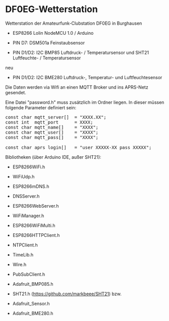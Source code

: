 # DF0EG-Wetterstation
Wetterstation der Amateurfunk-Clubstation DF0EG in Burghausen

- ESP8266 Lolin NodeMCU 1.0 / Arduino

- PIN D7:    DSM501a Feinstaubsensor
- PIN D1/D2: I2C BMP85 Luftdruck- / Temperatursensor und SHT21 Luftfeuchte- / Temperatursensor

neu 

- PIN D1/D2: I2C BME280 Luftdruck-, Temperatur- und Luftfeuchtesensor

Die Daten werden via Wifi an einen MQTT Broker und ins APRS-Netz gesendet.

Eine Datei "password.h" muss zusätzlich im Ordner liegen. In dieser müssen folgende Parameter definiert sein:

<pre>
const char mqtt_server[]  = "XXXX.XX";
const int  mqtt_port      = XXXX;
const char mqtt_name[]    = "XXXX";
const char mqtt_user[]    = "XXXX";
const char mqtt_pass[]    = "XXXX";

const char aprs_login[]   = "user XXXXX-XX pass XXXXX";
</pre>

Bibliotheken (über Arduino IDE, außer SHT21):
- ESP8266WiFi.h
- WiFiUdp.h
- ESP8266mDNS.h
- DNSServer.h
- ESP8266WebServer.h
- WiFiManager.h
- ESP8266WiFiMulti.h
- ESP8266HTTPClient.h
- NTPClient.h
- TimeLib.h
- Wire.h
- PubSubClient.h

- Adafruit_BMP085.h
- SHT21.h (https://github.com/markbeee/SHT21)
bzw.
- Adafruit_Sensor.h
- Adafruit_BME280.h
